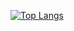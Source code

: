 [![Top Langs](https://github-readme-stats.vercel.app/api/top-langs/?username=darya1380&layout=compact)](https://github.com/anuraghazra/github-readme-stats)


